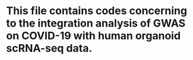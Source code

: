 # This file contains codes concerning to the integration analysis of GWAS on COVID-19 with human organoid scRNA-seq data.

